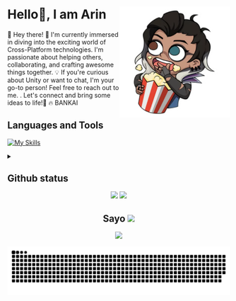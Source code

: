 # Hello👋, I am Arin  <img align="right" width="250" src="assets/Valorant stickers/Fascinating.png"/>
####
👋 Hey there! 🚀 I'm currently immersed in diving into the exciting world of Cross-Platform technologies. I'm passionate about helping others, collaborating, and crafting awesome things together.
💡 If you're curious about Unity or want to chat, I'm your go-to person! Feel free to reach out to me.
. Let's connect and bring some ideas to life!🌟
🔥 BANKAI
## Languages and Tools
<a href="https://skillicons.dev"><img src="https://skillicons.dev/icons?i=cs,audition,ae,autocad,photoshop,premiere,javascript,gmail,github,vscode,xd,windows,wordpress,visualstudio,unrealengine,unity,typescript,twitter,ubuntu,tensorflow,tailwindcss,svg,notion,linux,linkedin,sketchup,stackoverflow,python,discord,discordbots,discordjs,docker,dart,html,figma,illustrator,instagram,godot,gamemakerstudio,gcp,flutter,firebase,kubernetes,npm,nodejs,nginx,netlify,androidstudio,apple,atom,dotnet,kotlin,golang,c,cpp,css,react,redhat,webassembly,windicss,aws,postman,powershell,bitbucket,git,gitlab,php,eclipse,obsidian,blender,markdown,materialui,htmx,sublime,kali,azure,rails,bootstrap,emotion,robloxstudio,githubactions,gradle&theme=dark&perline=15" alt="My Skills" /></a>
<details> <summary><h2>  Github status </h2></summary>
<a href="https://git.io/streak-stats"><img src="https://github-readme-streak-stats.herokuapp.com?user=arinsanghis&theme=tokyonight-duo&mode=weekly&card_width=800&currStreakLabel=EB5454&sideLabels=EB5454&border=EB5454&stroke=EB5454&ring=EB5454&fire=EB5454&currStreakNum=EB5454&sideNums=EB5454&dates=EB5454&excludeDaysLabel=EB5454" alt="GitHub Streak" /></a>
</details>
<div align = "center">
<img height="170px" src="https://github-readme-stats.vercel.app/api?username=DumoeDss&hide=contribs&show_icons=true" />
<img height="170px" src="https://github-readme-stats.vercel.app/api/top-langs/?username=DumoeDss&size_weight=0.2&count_weight=0.8&hide=html&layout=compact&langs_count=8" />
</div>

<p align="center">
<h2 align="center">Sayo <img src="https://media.giphy.com/media/mGcNjsfWAjY5AEZNw6/giphy.gif" width="50"></h2>

<p align = "center">
<img width="50%" src="https://github-readme-streak-stats.herokuapp.com/?user=Dumoedss&show_icons=true&locale=en&layout=compact&theme=radical&line_height=0" />
</p>

<picture>
  <source media="(prefers-color-scheme: light)" srcset="https://raw.githubusercontent.com/DumoeDss/DumoeDss/output/github-contribution-grid-snake.svg">
  <img alt="github contribution grid snake animation" src="https://raw.githubusercontent.com/DumoeDss/DumoeDss/output/github-contribution-grid-snake.svg">
</picture>
